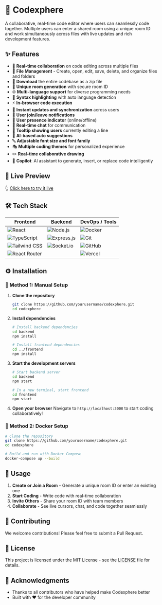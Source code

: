 # 🚀 Codexphere

A collaborative, real-time code editor where users can seamlessly code together. Multiple users can enter a shared room using a unique room ID and work simultaneously across files with live updates and rich development features.

## ✨ Features

- 👥 **Real-time collaboration** on code editing across multiple files
- 📁 **File Management** - Create, open, edit, save, delete, and organize files and folders
- 💾 **Download** the entire codebase as a zip file
- 🔐 **Unique room generation** with secure room ID
- 🌐 **Multi-language support** for diverse programming needs
- 🎨 **Syntax highlighting** with auto language detection
- ⚡ **In-browser code execution**
- 🔄 **Instant updates and synchronization** across users
- 🔔 **User join/leave notifications**
- 👤 **User presence indicator** (online/offline)
- 💬 **Real-time chat** for communication
- 📍 **Tooltip showing users** currently editing a line
- 🤖 **AI-based auto suggestions**
- 🔤 **Adjustable font size and font family**
- 🎭 **Multiple coding themes** for personalized experience
- ✏️ **Real-time collaborative drawing**
- 🧠 **Copilot**: AI assistant to generate, insert, or replace code intelligently

## 🔗 Live Preview

👆 [Click here to try it live](https://code-sync-live.vercel.app/)

## 🛠️ Tech Stack

| Frontend | Backend | DevOps / Tools |
|----------|---------|----------------|
| ![React](https://img.shields.io/badge/React-20232A?style=for-the-badge&logo=react&logoColor=61DAFB) | ![Node.js](https://img.shields.io/badge/Node.js-43853D?style=for-the-badge&logo=node.js&logoColor=white) | ![Docker](https://img.shields.io/badge/Docker-2496ED?style=for-the-badge&logo=docker&logoColor=white) |
| ![TypeScript](https://img.shields.io/badge/TypeScript-007ACC?style=for-the-badge&logo=typescript&logoColor=white) | ![Express.js](https://img.shields.io/badge/Express.js-404D59?style=for-the-badge) | ![Git](https://img.shields.io/badge/GIT-E44C30?style=for-the-badge&logo=git&logoColor=white) |
| ![Tailwind CSS](https://img.shields.io/badge/Tailwind_CSS-38B2AC?style=for-the-badge&logo=tailwind-css&logoColor=white) | ![Socket.io](https://img.shields.io/badge/Socket.io-ffffff?style=for-the-badge) | ![GitHub](https://img.shields.io/badge/GitHub-100000?style=for-the-badge&logo=github&logoColor=white) |
| ![React Router](https://img.shields.io/badge/React_Router-CA4245?style=for-the-badge&logo=react-router&logoColor=white) | | ![Vercel](https://img.shields.io/badge/Vercel-000000?style=for-the-badge&logo=vercel&logoColor=white) |

## ⚙️ Installation

### 🔧 Method 1: Manual Setup

1. **Clone the repository**
   ```bash
   git clone https://github.com/yourusername/codexphere.git
   cd codexphere
   ```

2. **Install dependencies**
   ```bash
   # Install backend dependencies
   cd backend
   npm install
   
   # Install frontend dependencies
   cd ../frontend
   npm install
   ```

3. **Start the development servers**
   ```bash
   # Start backend server
   cd backend
   npm start
   
   # In a new terminal, start frontend
   cd frontend
   npm start
   ```

4. **Open your browser**
   Navigate to `http://localhost:3000` to start coding collaboratively!

### 🐳 Method 2: Docker Setup

```bash
# Clone the repository
git clone https://github.com/yourusername/codexphere.git
cd codexphere

# Build and run with Docker Compose
docker-compose up --build
```

## 🚀 Usage

1. **Create or Join a Room** - Generate a unique room ID or enter an existing one
2. **Start Coding** - Write code with real-time collaboration
3. **Invite Others** - Share your room ID with team members
4. **Collaborate** - See live cursors, chat, and code together seamlessly

## 🤝 Contributing

We welcome contributions! Please feel free to submit a Pull Request.

## 📄 License

This project is licensed under the MIT License - see the [LICENSE](LICENSE) file for details.

## 🙏 Acknowledgments

- Thanks to all contributors who have helped make Codexphere better
- Built with ❤️ for the developer community